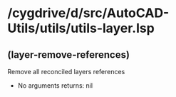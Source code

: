 # /cygdrive/d/src/AutoCAD-Utils/utils/utils-layer.lsp
## (layer-remove-references)
Remove all reconciled layers references
* No arguments
returns: nil

